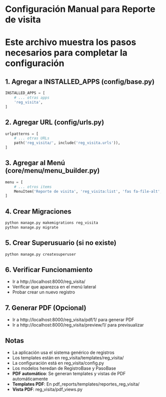 # Configuración Manual para Reporte de visita
# Este archivo muestra los pasos necesarios para completar la configuración

## 1. Agregar a INSTALLED_APPS (config/base.py)
```python
INSTALLED_APPS = [
    # ... otras apps
    'reg_visita',
]
```

## 2. Agregar URL (config/urls.py)
```python
urlpatterns = [
    # ... otras URLs
    path('reg_visita/', include('reg_visita.urls')),
]
```

## 3. Agregar al Menú (core/menu/menu_builder.py)
```python
menu = [
    # ... otros items
    MenuItem('Reporte de visita', 'reg_visita:list', 'fas fa-file-alt', module='registros'),
]
```

## 4. Crear Migraciones
```bash
python manage.py makemigrations reg_visita
python manage.py migrate
```

## 5. Crear Superusuario (si no existe)
```bash
python manage.py createsuperuser
```

## 6. Verificar Funcionamiento
- Ir a http://localhost:8000/reg_visita/
- Verificar que aparezca en el menú lateral
- Probar crear un nuevo registro

## 7. Generar PDF (Opcional)
- Ir a http://localhost:8000/reg_visita/pdf/1/ para generar PDF
- Ir a http://localhost:8000/reg_visita/preview/1/ para previsualizar

## Notas
- La aplicación usa el sistema genérico de registros
- Los templates están en reg_visita/templates/reg_visita/
- La configuración está en reg_visita/config.py
- Los modelos heredan de RegistroBase y PasoBase
- **PDF automático**: Se generan templates y vistas de PDF automáticamente
- **Templates PDF**: En pdf_reports/templates/reportes_reg_visita/
- **Vista PDF**: reg_visita/pdf_views.py
